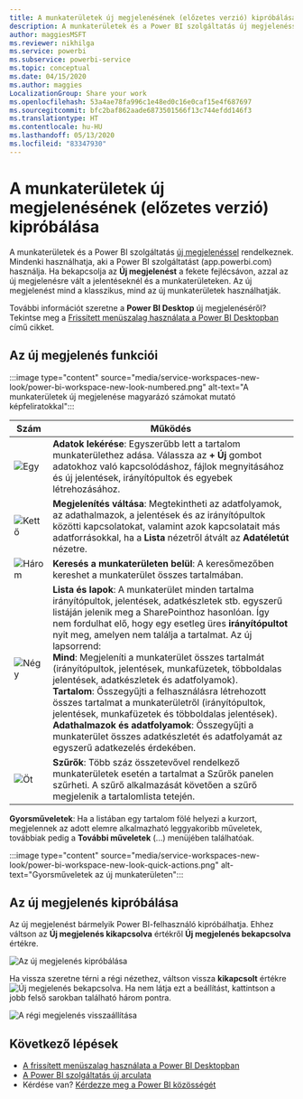 ```yaml
---
title: A munkaterületek új megjelenésének (előzetes verzió) kipróbálása
description: A munkaterületek és a Power BI szolgáltatás új megjelenéssel rendelkeznek.
author: maggiesMSFT
ms.reviewer: nikhilga
ms.service: powerbi
ms.subservice: powerbi-service
ms.topic: conceptual
ms.date: 04/15/2020
ms.author: maggies
LocalizationGroup: Share your work
ms.openlocfilehash: 53a4ae78fa996c1e48ed0c16e0caf15e4f687697
ms.sourcegitcommit: bfc2baf862aade6873501566f13c744efdd146f3
ms.translationtype: HT
ms.contentlocale: hu-HU
ms.lasthandoff: 05/13/2020
ms.locfileid: "83347930"
---
```

# <a name="opt-in-to-the-workspace-new-look-preview"></a>A munkaterületek új megjelenésének (előzetes verzió) kipróbálása

A munkaterületek és a Power BI szolgáltatás [új megjelenéssel](../consumer/service-new-look.md) rendelkeznek. Mindenki használhatja, aki a Power BI szolgáltatást (app.powerbi.com) használja. Ha bekapcsolja az **Új megjelenést** a fekete fejlécsávon, azzal az új megjelenésre vált a jelentéseknél és a munkaterületeken. Az új megjelenést mind a klasszikus, mind az új munkaterületek használhatják.

További információt szeretne a **Power BI Desktop** új megjelenéséről? Tekintse meg a [Frissített menüszalag használata a Power BI Desktopban](../create-reports/desktop-ribbon.md) című cikket.

## <a name="features-of-the-new-look"></a>Az új megjelenés funkciói

:::image type="content" source="media/service-workspaces-new-look/power-bi-workspace-new-look-numbered.png" alt-text="A munkaterületek új megjelenése magyarázó számokat mutató képfeliratokkal":::

|Szám  |Működés |
|---------|---------|
|  ![Egy](media/service-workspaces-new-look/circle-one.png)  | **Adatok lekérése**: Egyszerűbb lett a tartalom munkaterülethez adása. Válassza az **+ Új** gombot adatokhoz való kapcsolódáshoz, fájlok megnyitásához és új jelentések, irányítópultok és egyebek létrehozásához.  |
| ![Kettő](media/service-workspaces-new-look/circle-two.png)  | **Megjelenítés váltása**: Megtekintheti az adatfolyamok, az adathalmazok, a jelentések és az irányítópultok közötti kapcsolatokat, valamint azok kapcsolatait más adatforrásokkal, ha a **Lista** nézetről átvált az **Adatéletút** nézetre. |
| ![Három](media/service-workspaces-new-look/circle-three.png) | **Keresés a munkaterületen belül**: A keresőmezőben kereshet a munkaterület összes tartalmában.  |
| ![Négy](media/service-workspaces-new-look/circle-four.png)  | **Lista és lapok**: A munkaterület minden tartalma irányítópultok, jelentések, adatkészletek stb. egyszerű listáján jelenik meg a SharePointhoz hasonlóan. Így nem fordulhat elő, hogy egy esetleg üres **irányítópultot** nyit meg, amelyen nem találja a tartalmat. Az új lapsorrend: <br>**Mind**: Megjeleníti a munkaterület összes tartalmát (irányítópultok, jelentések, munkafüzetek, többoldalas jelentések, adatkészletek és adatfolyamok). <br>**Tartalom**: Összegyűjti a felhasználásra létrehozott összes tartalmat a munkaterületről (irányítópultok, jelentések, munkafüzetek és többoldalas jelentések). <br>**Adathalmazok és adatfolyamok**: Összegyűjti a munkaterület összes adatkészletét és adatfolyamát az egyszerű adatkezelés érdekében. |
| ![Öt](media/service-workspaces-new-look/circle-five.png) | **Szűrők**: Több száz összetevővel rendelkező munkaterületek esetén a tartalmat a Szűrők panelen szűrheti. A szűrő alkalmazását követően a szűrő megjelenik a tartalomlista tetején. |

**Gyorsműveletek**: Ha a listában egy tartalom fölé helyezi a kurzort, megjelennek az adott elemre alkalmazható leggyakoribb műveletek, továbbiak pedig a **További műveletek** (...) menüjében találhatóak.

:::image type="content" source="media/service-workspaces-new-look/power-bi-workspace-new-look-quick-actions.png" alt-text="Gyorsműveletek az új munkaterületen":::

## <a name="opt-in-to-the-new-look"></a>Az új megjelenés kipróbálása

Az új megjelenést bármelyik Power BI-felhasználó kipróbálhatja. Ehhez váltson az **Új megjelenés kikapcsolva** értékről **Új megjelenés bekapcsolva** értékre.

![Az új megjelenés kipróbálása](media/service-workspaces-new-look/power-bi-new-look-off.png)

Ha vissza szeretne térni a régi nézethez, váltson vissza **kikapcsolt** értékre ![Új megjelenés bekapcsolva](media/service-workspaces-new-look/power-bi-new-look-toggle-on.png). Ha nem látja ezt a beállítást, kattintson a jobb felső sarokban található három pontra.

![A régi megjelenés visszaállítása](media/service-workspaces-new-look/power-bi-new-look-on.png)

## <a name="next-steps"></a>Következő lépések

- [A frissített menüszalag használata a Power BI Desktopban](../create-reports/desktop-ribbon.md)
- [A Power BI szolgáltatás új arculata](../consumer/service-new-look.md)
- Kérdése van? [Kérdezze meg a Power BI közösségét](https://community.powerbi.com/)
